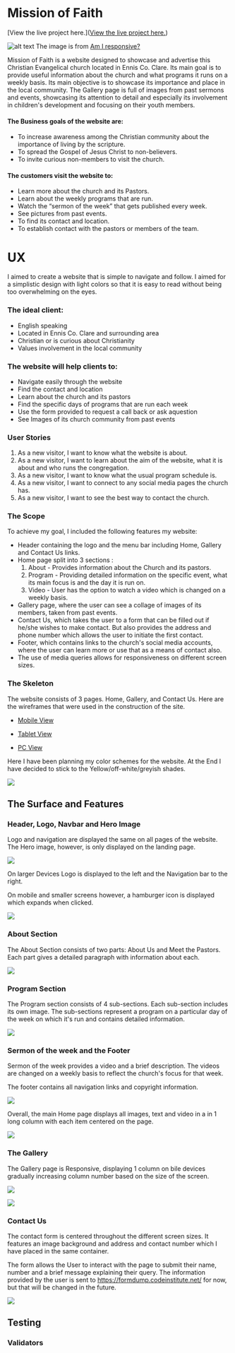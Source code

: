 # Mission of Faith

[View the live project here.]([View the live project here.](https://miatothova.github.io/Mission-of-Faith/))

![alt text](https://github.com/MiaTothova/Mission-of-Faith/blob/main/readme-images/responsive.png)
The image is from [Am I responsive?](https://ui.dev/amiresponsive)



Mission of Faith is a website designed to showcase and advertise this Christian Evangelical church located in Ennis Co. Clare. Its main goal is to provide useful information about the church and what programs it runs on a weekly basis. Its main objective is to showcase its importance and place in the local community. The Gallery page is full of images from past sermons and events, showcasing its attention to detail and especially its involvement in children's development and focusing on their youth members.   

#### The Business goals of the website are:
* To increase awareness among the Christian community about the importance of living by the scripture. 
* To spread the Gospel of Jesus Christ to non-believers. 
* To invite curious non-members to visit the church.
#### The customers visit the website to:
*  Learn more about the church and its Pastors. 
*  Learn about the weekly programs that are run. 
* Watch the “sermon of the week” that gets published every week.
* See pictures from past events.
* To find its contact and location.
* To establish contact with the pastors or members of the team. 


# UX
I aimed to create a website that is simple to navigate and follow. I aimed for a simplistic design with light colors so that it is easy to read without being too overwhelming on the eyes. 

### The ideal client:
* English speaking 
* Located in Ennis Co. Clare and surrounding area
* Christian or is curious about Christianity 
* Values involvement in the local community 
### The website will help clients to:
* Navigate easily through the website 
* Find the contact and location 
* Learn about the church and its pastors 
* Find the specific days of programs that are run each week
* Use the form provided to request a call back or ask aquestion
* See Images of its church community from past events 

### User Stories
1. As a new visitor, I want to know what the website is about. 
2. As a new visitor, I want to learn about the aim of the website, what it is about and who runs the congregation.  
3. As a new visitor, I want to know what the usual program schedule is. 
4. As a new visitor, I want to connect to any social media pages the church has. 
5. As a new visitor, I want to see the best way to contact the church. 


### The Scope
To achieve my goal, I included the following features my website:
* Header containing the logo and the menu bar including Home, Gallery and Contact Us links. 
* Home page split into 3 sections : 
    1. About - Provides information about the Church and its pastors.
    2. Program - Providing detailed information on the specific event, what its main focus is and the day it is run on.
    3. Video - User has the option to watch a video which is changed on a weekly basis.
* Gallery page, where the user can see a collage of images of its members, taken from past events. 
* Contact Us, which takes the user to a form that can be filled out if he/she wishes to make contact. But also provides the address and phone number which allows the user to initiate the first contact.  
* Footer, which contains links to the church's social media accounts, where the user can learn more or use that as a means of contact also. 
* The use of media queries allows for responsiveness on different screen sizes. 


### The Skeleton
The website consists of 3 pages. Home, Gallery, and Contact Us. Here are the wireframes that were used in the construction of the site.  

* [Mobile View](https://github.com/MiaTothova/Mission-of-Faith/blob/main/wire-frames/mobile.png)

* [Tablet View](https://github.com/MiaTothova/Mission-of-Faith/blob/main/wire-frames/tablet.png)

* [PC View](https://github.com/MiaTothova/Mission-of-Faith/blob/main/wire-frames/pc.png)

Here I have been planning my color schemes for the website.
At the End I have decided to stick to the Yellow/off-white/greyish shades. 

![](https://github.com/MiaTothova/Mission-of-Faith/blob/main/readme-images/color-scheme.png)


## The Surface and Features

### Header, Logo, Navbar and Hero Image
Logo and navigation are displayed the same on all pages of the website. The Hero image, however, is only displayed on the landing page. 

![](https://github.com/MiaTothova/Mission-of-Faith/blob/main/readme-images/logo-nav-hero.png)

On larger Devices Logo is displayed to the left and the Navigation bar to the right. 

On mobile and smaller screens however, a hamburger icon is displayed which expands when clicked. 

![](https://github.com/MiaTothova/Mission-of-Faith/blob/main/readme-images/mob-nav.png)

### About Section
The About Section consists of two parts: About Us and Meet the Pastors. Each part gives a detailed paragraph with information about each. 

![](https://github.com/MiaTothova/Mission-of-Faith/blob/main/readme-images/about.png)

### Program Section
The Program section consists of 4 sub-sections. Each sub-section includes its own image. The sub-sections represent a program on a particular day of the week on which it's run and contains detailed information. 

![](https://github.com/MiaTothova/Mission-of-Faith/blob/main/readme-images/program.png)

### Sermon of the week and the Footer
Sermon of the week provides a video and a brief description. The videos are changed on a weekly basis to reflect the church's focus for that week. 

The footer contains all navigation links and copyright information. 

![](https://github.com/MiaTothova/Mission-of-Faith/blob/main/readme-images/footer.png)

Overall, the main Home page displays all images, text and video in a in 1 long column with each item centered on the page. 

![](https://github.com/MiaTothova/Mission-of-Faith/blob/main/readme-images/main-smallscreen.png)

### The Gallery 
The Gallery page is Responsive, displaying 1 column on bile devices gradually increasing column number based on the size of the screen.  

![](https://github.com/MiaTothova/Mission-of-Faith/blob/main/readme-images/gallery-big.png)

![](https://github.com/MiaTothova/Mission-of-Faith/blob/main/readme-images/gallery-small.png)

### Contact Us
The contact form is centered throughout the different screen sizes. It features an image background and address and contact number which I have placed in the same container. 

The form allows the User to interact with the page to submit their name, number and a brief message explaining their query. The information provided by the user is sent to https://formdump.codeinstitute.net/ for now, but that will be changed in the future. 

![](https://github.com/MiaTothova/Mission-of-Faith/blob/main/readme-images/contact.png)

## Testing

### Validators

![]()
![]()
![]()
![]()
![]()
![]()

